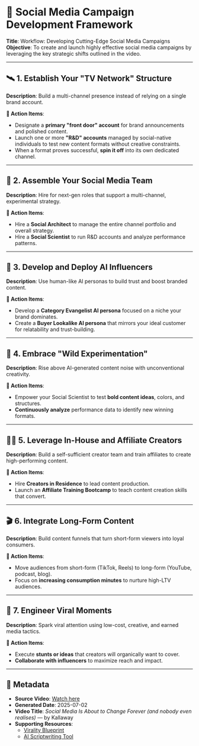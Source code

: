 # 📲 Social Media Campaign Development Framework  
**Title**: Workflow: Developing Cutting-Edge Social Media Campaigns  
**Objective**: To create and launch highly effective social media campaigns by leveraging the key strategic shifts outlined in the video.

---

## 🛰️ 1. Establish Your "TV Network" Structure  
**Description**: Build a multi-channel presence instead of relying on a single brand account.

**🎯 Action Items**:  
- Designate a **primary "front door" account** for brand announcements and polished content.  
- Launch one or more **"R&D" accounts** managed by social-native individuals to test new content formats without creative constraints.  
- When a format proves successful, **spin it off** into its own dedicated channel.

---

## 👥 2. Assemble Your Social Media Team  
**Description**: Hire for next-gen roles that support a multi-channel, experimental strategy.

**🎯 Action Items**:  
- Hire a **Social Architect** to manage the entire channel portfolio and overall strategy.  
- Hire a **Social Scientist** to run R&D accounts and analyze performance patterns.

---

## 🤖 3. Develop and Deploy AI Influencers  
**Description**: Use human-like AI personas to build trust and boost branded content.

**🎯 Action Items**:  
- Develop a **Category Evangelist AI persona** focused on a niche your brand dominates.  
- Create a **Buyer Lookalike AI persona** that mirrors your ideal customer for relatability and trust-building.

---

## 🧪 4. Embrace "Wild Experimentation"  
**Description**: Rise above AI-generated content noise with unconventional creativity.

**🎯 Action Items**:  
- Empower your Social Scientist to test **bold content ideas**, colors, and structures.  
- **Continuously analyze** performance data to identify new winning formats.

---

## 🧑‍🎨 5. Leverage In-House and Affiliate Creators  
**Description**: Build a self-sufficient creator team and train affiliates to create high-performing content.

**🎯 Action Items**:  
- Hire **Creators in Residence** to lead content production.  
- Launch an **Affiliate Training Bootcamp** to teach content creation skills that convert.

---

## 🎬 6. Integrate Long-Form Content  
**Description**: Build content funnels that turn short-form viewers into loyal consumers.

**🎯 Action Items**:  
- Move audiences from short-form (TikTok, Reels) to long-form (YouTube, podcast, blog).  
- Focus on **increasing consumption minutes** to nurture high-LTV audiences.

---

## 🧨 7. Engineer Viral Moments  
**Description**: Spark viral attention using low-cost, creative, and earned media tactics.

**🎯 Action Items**:  
- Execute **stunts or ideas** that creators will organically want to cover.  
- **Collaborate with influencers** to maximize reach and impact.

---

## 📌 Metadata  
- **Source Video**: [Watch here](https://m.youtube.com/watch?v=Vcqgw5zWtDQ)  
- **Generated Date**: 2025-07-02  
- **Video Title**: *Social Media Is About to Change Forever (and nobody even realises)* — by Kallaway  
- **Supporting Resources**:  
  - [Virality Blueprint](https://viralityblueprint.com)  
  - [AI Scriptwriting Tool](https://sandcastles.ai)

